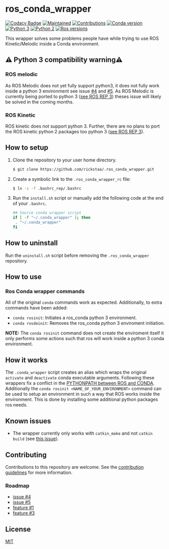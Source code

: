 # ros_conda_wrapper

[![Codacy Badge](https://api.codacy.com/project/badge/Grade/3bac6de9531d40e699010223fa5a0ddf)](https://app.codacy.com/app/rickstaa/ros_conda_wrapper?utm_source=github.com&utm_medium=referral&utm_content=rickstaa/ros_conda_wrapper&utm_campaign=Badge_Grade_Dashboard)
[![Maintained](https://img.shields.io/badge/Maintained%3F-yes-green)](https://github.com/rickstaa/ros_conda_wrapper/pulse)
[![Contributions](https://img.shields.io/badge/contributions-welcome-orange.svg)](contributing.md)
[![Conda version](https://img.shields.io/badge/conda-%3D%3E4.4-blue)](https://conda.io/en/latest/)
[![Python 3](https://img.shields.io/badge/python%203-3.7%20%7C%203.6%20%7C%203.5-yellow.svg)](https://www.python.org/)
[![Python 2](https://img.shields.io/badge/python%202-2.7%20%7C%202.6%20%7C%202.5-brightgreen.svg)](https://www.python.org/)
[![Ros versions](https://img.shields.io/badge/ROS%20versions-Melodic%20%7C%20Kinectic-brightgreen)](https://wiki.ros.org)

This wrapper solves some problems people have while trying to use ROS Kinetic/Melodic inside a Conda environment.

## :warning: Python 3 compatibility warning:warning:

### ROS melodic

As ROS Melodic does not yet fully support python3, it does not fully work inside a python 3 environment see issue [#4](https://github.com/rickstaa/ros_conda_wrapper/issues/4) and [#5](https://github.com/rickstaa/ros_conda_wrapper/issues/5). As ROS Melodic is currently being ported to python 3 ([see ROS REP 3](https://www.ros.org/reps/rep-0003.html)) theses issue will likely be solved in the coming months.

### ROS Kinetic

ROS kinetic does not support python 3. Further, there are no plans to port the ROS kinetic python 2 packages too python 3 ([see ROS REP 3](https://www.ros.org/reps/rep-0003.html)).

## How to setup

1.  Clone the repository to your user home directory.

    ```bash
    $ git clone https://github.com/rickstaa/.ros_conda_wrapper.git
    ```

2.  Create a symbolic link to the `.ros_conda_wrapper_rc` file:

    ```bash
    $ ln -s -f .bashrc_rep/.bashrc
    ```

3.  Run the `install.sh` script or manually add the following code at the end of your `.bashrc`.

    ```bash
    ## Source conda wrapper script
    if [ -f "~/.conda_wrapper" ]; then
     . "~/.conda_wrapper"
    fi
    ```

## How to uninstall

Run the `uninstall.sh` script before removing the `.ros_conda_wrapper` repository.

## How to use

### Ros Conda wrapper commands

All of the original `conda` commands work as expected. Additionally, to extra commands have been added:

-   `conda rosinit`: Initiates a ros_conda python 3 environment.
-   `conda rosdeinit`: Removes the ros_conda python 3 enviroment initiation.

**NOTE:** The `conda rosinit` command does not create the enviroment itself it only performs some actions such that ros will work inside a python 3 conda environment.

## How it works

The `.conda_wrapper` script creates an alias which wraps the original `activate` and `deactivate` conda executable arguments. Following these wrappers fix a conflict in the [PYTHONPATH between ROS and CONDA](https://answers.ros.org/question/256886/conflict-anaconda-vs-ros-catking_pkg-not-found/). Additionally the `conda rosinit <NAME_OF_YOUR_ENVIRONMENT>` command can be used to setup an environment in such a way that ROS works inside the environment. This is done by installing some additional python packages ros needs.

## Known issues

-   The wrapper currently only works with `catkin_make` and not `catkin build` (see [this issue](https://github.com/rickstaa/ros_conda_wrapper/issues/4)).

## Contributing

Contributions to this repository are welcome. See the [contribution guidelines](contributing.md) for more information.

### Roadmap

-   [issue #4](https://github.com/rickstaa/ros_conda_wrapper/issues/4)
-   [issue #5](https://github.com/rickstaa/ros_conda_wrapper/issues/5)
-   [feature #1](https://github.com/rickstaa/ros_conda_wrapper/issues/1)
-   [feature #3](https://github.com/rickstaa/ros_conda_wrapper/issues/3)

## License

[MIT](LICENSE)
